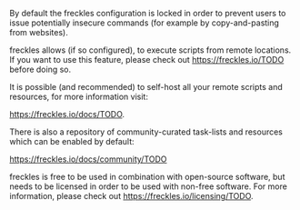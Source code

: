 By default the freckles configuration is locked in order to prevent users to issue potentially insecure commands
(for example by copy-and-pasting from websites).

freckles allows (if so configured), to execute scripts from remote locations. If you want to use this feature,
please check out https://freckles.io/TODO before doing so.

It is possible (and recommended) to self-host all your remote scripts and resources, for more information visit:

https://freckles.io/docs/TODO.

There is also a repository of community-curated task-lists and resources which can be enabled by default:

https://freckles.io/docs/community/TODO

freckles is free to be used in combination with open-source software, but needs to be licensed in order to be
used with non-free software. For more information, please check out https://freckles.io/licensing/TODO.

